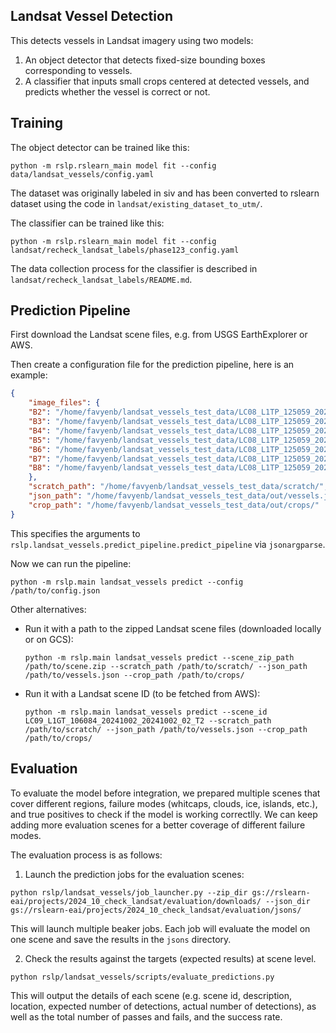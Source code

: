 Landsat Vessel Detection
------------------------

This detects vessels in Landsat imagery using two models:

1.  An object detector that detects fixed-size bounding boxes corresponding to vessels.
2.  A classifier that inputs small crops centered at detected vessels, and predicts
 whether the vessel is correct or not.


Training
--------

The object detector can be trained like this:

    python -m rslp.rslearn_main model fit --config data/landsat_vessels/config.yaml

The dataset was originally labeled in siv and has been converted to rslearn dataset
using the code in `landsat/existing_dataset_to_utm/`.

The classifier can be trained like this:

    python -m rslp.rslearn_main model fit --config landsat/recheck_landsat_labels/phase123_config.yaml

The data collection process for the classifier is described in
`landsat/recheck_landsat_labels/README.md`.


Prediction Pipeline
-------------------

First download the Landsat scene files, e.g. from USGS EarthExplorer or AWS.

Then create a configuration file for the prediction pipeline, here is an example:

```json
{
    "image_files": {
    "B2": "/home/favyenb/landsat_vessels_test_data/LC08_L1TP_125059_20240727_20240801_02_T1_B2.TIF",
    "B3": "/home/favyenb/landsat_vessels_test_data/LC08_L1TP_125059_20240727_20240801_02_T1_B3.TIF",
    "B4": "/home/favyenb/landsat_vessels_test_data/LC08_L1TP_125059_20240727_20240801_02_T1_B4.TIF",
    "B5": "/home/favyenb/landsat_vessels_test_data/LC08_L1TP_125059_20240727_20240801_02_T1_B5.TIF",
    "B6": "/home/favyenb/landsat_vessels_test_data/LC08_L1TP_125059_20240727_20240801_02_T1_B6.TIF",
    "B7": "/home/favyenb/landsat_vessels_test_data/LC08_L1TP_125059_20240727_20240801_02_T1_B7.TIF",
    "B8": "/home/favyenb/landsat_vessels_test_data/LC08_L1TP_125059_20240727_20240801_02_T1_B8.TIF",
    },
    "scratch_path": "/home/favyenb/landsat_vessels_test_data/scratch/",
    "json_path": "/home/favyenb/landsat_vessels_test_data/out/vessels.json",
    "crop_path": "/home/favyenb/landsat_vessels_test_data/out/crops/"
}
```

This specifies the arguments to
`rslp.landsat_vessels.predict_pipeline.predict_pipeline` via `jsonargparse`.

Now we can run the pipeline:

    python -m rslp.main landsat_vessels predict --config /path/to/config.json

Other alternatives:

- Run it with a path to the zipped Landsat scene files (downloaded locally or on GCS):

    `python -m rslp.main landsat_vessels predict --scene_zip_path /path/to/scene.zip --scratch_path /path/to/scratch/ --json_path /path/to/vessels.json --crop_path /path/to/crops/`

- Run it with a Landsat scene ID (to be fetched from AWS):

    `python -m rslp.main landsat_vessels predict --scene_id LC09_L1GT_106084_20241002_20241002_02_T2 --scratch_path /path/to/scratch/ --json_path /path/to/vessels.json --crop_path /path/to/crops/`


Evaluation
----------

To evaluate the model before integration, we prepared multiple scenes that cover different regions, failure modes (whitcaps, clouds, ice, islands, etc.), and true positives to check if the model is working correctlly. We can keep adding more evaluation scenes for a better coverage of different failure modes.

The evaluation process is as follows:

1. Launch the prediction jobs for the evaluation scenes:

`python rslp/landsat_vessels/job_launcher.py --zip_dir gs://rslearn-eai/projects/2024_10_check_landsat/evaluation/downloads/ --json_dir gs://rslearn-eai/projects/2024_10_check_landsat/evaluation/jsons/`

This will launch multiple beaker jobs. Each job will evaluate the model on one scene and save the results in the `jsons` directory.

2. Check the results against the targets (expected results) at scene level.

`python rslp/landsat_vessels/scripts/evaluate_predictions.py`

This will output the details of each scene (e.g. scene id, description, location, expected number of detections, actual number of detections), as well as the total number of passes and fails, and the success rate.
